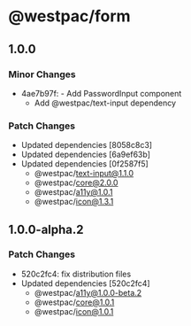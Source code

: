 # @westpac/form

## 1.0.0

### Minor Changes

- 4ae7b97f: - Add PasswordInput component
  - Add @westpac/text-input dependency

### Patch Changes

- Updated dependencies [8058c8c3]
- Updated dependencies [6a9ef63b]
- Updated dependencies [0f2587f5]
  - @westpac/text-input@1.1.0
  - @westpac/core@2.0.0
  - @westpac/a11y@1.0.1
  - @westpac/icon@1.3.1

## 1.0.0-alpha.2

### Patch Changes

- 520c2fc4: fix distribution files
- Updated dependencies [520c2fc4]
  - @westpac/a11y@1.0.0-beta.2
  - @westpac/core@1.0.1
  - @westpac/icon@1.0.1
